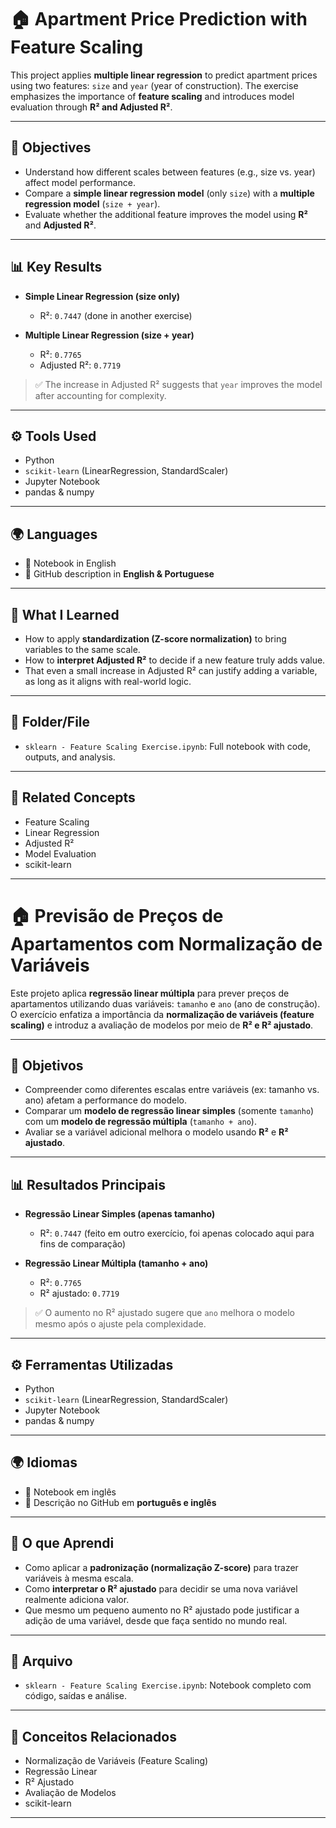 # 🏠 Apartment Price Prediction with Feature Scaling

This project applies **multiple linear regression** to predict apartment prices using two features: `size` and `year` (year of construction). The exercise emphasizes the importance of **feature scaling** and introduces model evaluation through **R² and Adjusted R²**.

---

## 📌 Objectives

- Understand how different scales between features (e.g., size vs. year) affect model performance.
- Compare a **simple linear regression model** (only `size`) with a **multiple regression model** (`size + year`).
- Evaluate whether the additional feature improves the model using **R²** and **Adjusted R²**.

---

## 📊 Key Results

- **Simple Linear Regression (size only)**  
  - R²: `0.7447` (done in another exercise)

- **Multiple Linear Regression (size + year)**  
  - R²: `0.7765`  
  - Adjusted R²: `0.7719`

> ✅ The increase in Adjusted R² suggests that `year` improves the model after accounting for complexity.

---

## ⚙️ Tools Used

- Python  
- `scikit-learn` (LinearRegression, StandardScaler)  
- Jupyter Notebook  
- pandas & numpy

---

## 🌍 Languages

- 📘 Notebook in English  
- 📌 GitHub description in **English & Portuguese**

---

## 🧠 What I Learned

- How to apply **standardization (Z-score normalization)** to bring variables to the same scale.
- How to **interpret Adjusted R²** to decide if a new feature truly adds value.
- That even a small increase in Adjusted R² can justify adding a variable, as long as it aligns with real-world logic.

---

## 📂 Folder/File

- `sklearn - Feature Scaling Exercise.ipynb`: Full notebook with code, outputs, and analysis.

---

## 📎 Related Concepts

- Feature Scaling  
- Linear Regression  
- Adjusted R²  
- Model Evaluation  
- scikit-learn

---

# 🏠 Previsão de Preços de Apartamentos com Normalização de Variáveis

Este projeto aplica **regressão linear múltipla** para prever preços de apartamentos utilizando duas variáveis: `tamanho` e `ano` (ano de construção). O exercício enfatiza a importância da **normalização de variáveis (feature scaling)** e introduz a avaliação de modelos por meio de **R² e R² ajustado**.

---

## 📌 Objetivos

- Compreender como diferentes escalas entre variáveis (ex: tamanho vs. ano) afetam a performance do modelo.  
- Comparar um **modelo de regressão linear simples** (somente `tamanho`) com um **modelo de regressão múltipla** (`tamanho + ano`).  
- Avaliar se a variável adicional melhora o modelo usando **R²** e **R² ajustado**.

---

## 📊 Resultados Principais

- **Regressão Linear Simples (apenas tamanho)**  
  - R²: `0.7447` (feito em outro exercício, foi apenas colocado aqui para fins de comparação)

- **Regressão Linear Múltipla (tamanho + ano)**  
  - R²: `0.7765`  
  - R² ajustado: `0.7719`

> ✅ O aumento no R² ajustado sugere que `ano` melhora o modelo mesmo após o ajuste pela complexidade.

---

## ⚙️ Ferramentas Utilizadas

- Python  
- `scikit-learn` (LinearRegression, StandardScaler)  
- Jupyter Notebook  
- pandas & numpy

---

## 🌍 Idiomas

- 📘 Notebook em inglês  
- 📌 Descrição no GitHub em **português e inglês**

---

## 🧠 O que Aprendi

- Como aplicar a **padronização (normalização Z-score)** para trazer variáveis à mesma escala.  
- Como **interpretar o R² ajustado** para decidir se uma nova variável realmente adiciona valor.  
- Que mesmo um pequeno aumento no R² ajustado pode justificar a adição de uma variável, desde que faça sentido no mundo real.

---

## 📂 Arquivo

- `sklearn - Feature Scaling Exercise.ipynb`: Notebook completo com código, saídas e análise.

---

## 📎 Conceitos Relacionados

- Normalização de Variáveis (Feature Scaling)  
- Regressão Linear  
- R² Ajustado  
- Avaliação de Modelos  
- scikit-learn

---

